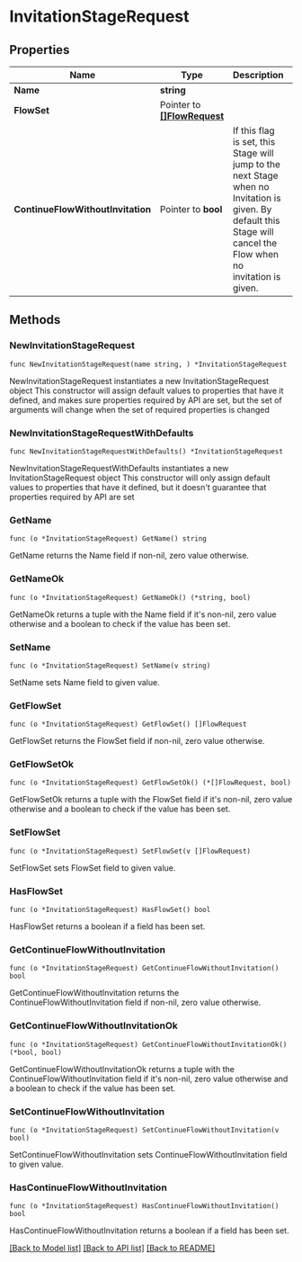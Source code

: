 # InvitationStageRequest

## Properties

Name | Type | Description | Notes
------------ | ------------- | ------------- | -------------
**Name** | **string** |  | 
**FlowSet** | Pointer to [**[]FlowRequest**](FlowRequest.md) |  | [optional] 
**ContinueFlowWithoutInvitation** | Pointer to **bool** | If this flag is set, this Stage will jump to the next Stage when no Invitation is given. By default this Stage will cancel the Flow when no invitation is given. | [optional] 

## Methods

### NewInvitationStageRequest

`func NewInvitationStageRequest(name string, ) *InvitationStageRequest`

NewInvitationStageRequest instantiates a new InvitationStageRequest object
This constructor will assign default values to properties that have it defined,
and makes sure properties required by API are set, but the set of arguments
will change when the set of required properties is changed

### NewInvitationStageRequestWithDefaults

`func NewInvitationStageRequestWithDefaults() *InvitationStageRequest`

NewInvitationStageRequestWithDefaults instantiates a new InvitationStageRequest object
This constructor will only assign default values to properties that have it defined,
but it doesn't guarantee that properties required by API are set

### GetName

`func (o *InvitationStageRequest) GetName() string`

GetName returns the Name field if non-nil, zero value otherwise.

### GetNameOk

`func (o *InvitationStageRequest) GetNameOk() (*string, bool)`

GetNameOk returns a tuple with the Name field if it's non-nil, zero value otherwise
and a boolean to check if the value has been set.

### SetName

`func (o *InvitationStageRequest) SetName(v string)`

SetName sets Name field to given value.


### GetFlowSet

`func (o *InvitationStageRequest) GetFlowSet() []FlowRequest`

GetFlowSet returns the FlowSet field if non-nil, zero value otherwise.

### GetFlowSetOk

`func (o *InvitationStageRequest) GetFlowSetOk() (*[]FlowRequest, bool)`

GetFlowSetOk returns a tuple with the FlowSet field if it's non-nil, zero value otherwise
and a boolean to check if the value has been set.

### SetFlowSet

`func (o *InvitationStageRequest) SetFlowSet(v []FlowRequest)`

SetFlowSet sets FlowSet field to given value.

### HasFlowSet

`func (o *InvitationStageRequest) HasFlowSet() bool`

HasFlowSet returns a boolean if a field has been set.

### GetContinueFlowWithoutInvitation

`func (o *InvitationStageRequest) GetContinueFlowWithoutInvitation() bool`

GetContinueFlowWithoutInvitation returns the ContinueFlowWithoutInvitation field if non-nil, zero value otherwise.

### GetContinueFlowWithoutInvitationOk

`func (o *InvitationStageRequest) GetContinueFlowWithoutInvitationOk() (*bool, bool)`

GetContinueFlowWithoutInvitationOk returns a tuple with the ContinueFlowWithoutInvitation field if it's non-nil, zero value otherwise
and a boolean to check if the value has been set.

### SetContinueFlowWithoutInvitation

`func (o *InvitationStageRequest) SetContinueFlowWithoutInvitation(v bool)`

SetContinueFlowWithoutInvitation sets ContinueFlowWithoutInvitation field to given value.

### HasContinueFlowWithoutInvitation

`func (o *InvitationStageRequest) HasContinueFlowWithoutInvitation() bool`

HasContinueFlowWithoutInvitation returns a boolean if a field has been set.


[[Back to Model list]](../README.md#documentation-for-models) [[Back to API list]](../README.md#documentation-for-api-endpoints) [[Back to README]](../README.md)


